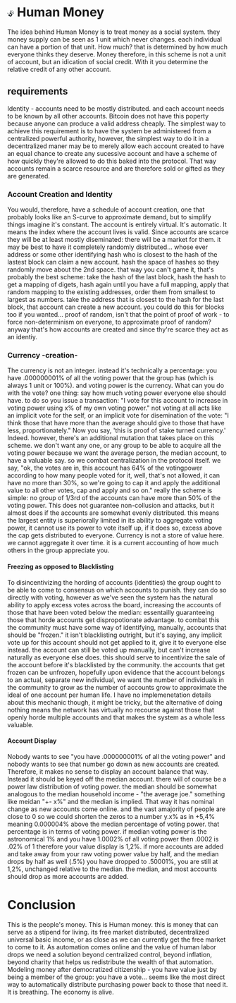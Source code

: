 

# <img src="https://github.com/lastmeta/HumanMoney/blob/master/humansymbol.jpg?raw=true" width="3%" height="3%"> Human Money

The idea behind Human Money is to treat money as a social system. they money supply can be seen as 1 unit which never changes. each individual can have a portion of that unit. How much? that is determined by how much everyone thinks they deserve. Money therefore, in this scheme is not a unit of account, but an idication of social credit. With it you determine the relative credit of any other account.

## requirements

Identity - accounts need to be mostly distributed. and each account needs to be known by all other accounts. Bitcoin does not have this poperty because anyone can produce a valid address cheaply. The simplest way to achieve this requirement is to have the system be administered from a centralized powerful authority, however, the simplest way to do it in a decentralized maner may be to merely allow each account created to have an equal chance to create any sucessive account and have a scheme of how quickly they're allowed to do this baked into the protocol. That way accounts remain a scarce resource and are therefore sold or gifted as they are generated.

### Account Creation and Identity

You would, therefore, have a schedule of account creation, one that probably looks like an S-curve to approximate demand, but to simplify things imagine it's constant. The account is entirely virtual. It's automatic. It means the index where the account lives is valid. Since accounts are scarce they will be at least mostly diseminated: there will be a market for them. it may be best to have it completely randomly distributed... whose ever address or some other identifying hash who is closest to the hash of the lastest block can claim a new account. hash the space of hashes so they randomly move about the 2nd space. that way you can't game it, that's probably the best scheme: take the hash of the last block, hash the hash to get a mapping of digets, hash again until you have a full mapping, apply that random mapping to the existing addresses, order them from smallest to largest as numbers. take the address that is closest to the hash for the last block, that account can create a new account. you could do this for blocks too if you wanted... proof of random, isn't that the point of proof of work - to force non-determinism on everyone, to approximate proof of random? anyway that's how accounts are created and since thy're scarce they act as an identiy.

### Currency -creation-

The currency is not an integer. instead it's technically a percentage: you have .000000001% of all the voting power that the group has (which is always 1 unit or 100%). and voting power is the currency. What can you do with the vote? one thing: say how much voting power everyone else should have. to do so you issue a transaction: "I vote for this account to increase in voting power using x% of my own voting power." not voting at all acts like an implicit vote for the self, or an implicit vote for disemination of the vote: "I think those that have more than the average should give to those that have less, proportionately." Now you say, 'this is proof of stake turned currency.' Indeed. however, there's an additional mutation that takes place on this scheme. we don't want any one, or any group to be able to acquire all the voting power because we want the average person, the median account, to have a valuable say. so we combat centralization in the protocol itself. we say, "ok, the votes are in, this account has 64% of the votingpower according to how many people voted for it, well, that's not allowed, it can have no more than 30%, so we're going to cap it and apply the additional value to all other votes, cap and apply and so on." really the scheme is simple: no group of 1/3rd of the accounts can have more than 50% of the voting power. This does not guarantee non-collusion and attacks, but it almost does if the accounts are somewhat evenly distributed. this means the largest entity is superiorally limited in its ability to aggregate voting power, it cannot use its power to vote itself up, if it does so, excess above the cap gets distributed to everyone. Currency is not a store of value here. we cannot aggregate it over time. it is a current accounting of how much others in the group appreciate you.

#### Freezing as opposed to Blacklisting 

To disincentivizing the hording of accounts (identities) the group ought to be able to come to consensus on which accounts to punish. they can do so directly with voting, however as we've seen the system has the natural ability to apply excess votes across the board, increasing the accounts of those that have been voted below the median: essentailly guaranteeing those that horde accounts get dispropotionate advantage. to combat this the community must have some way of identifying, manually, accounts that should be "frozen." it isn't blacklisting outright, but it's saying, any implicit vote up for this account should not get applied to it, give it to everyone else instead. the account can still be voted up manually, but can't increase naturally as everyone else does. this should serve to incentivize the sale of the account before it's blacklisted by the community. the accounts that get frozen can be unfrozen, hopefully upon evidence that the account belongs to an actual, separate new individual, we want the number of individuals in the community to grow as the number of accounts grow to approximate the ideal of one account per human life. I have no implemenetation details about this mechanic though, it might be tricky, but the alternative of doing nothing means the network has virtually no recourse against those that openly horde multiple accounts and that makes the system as a whole less valuable.

#### Account Display

Nobody wants to see "you have .000000001% of all the voting power" and nobody wants to see that number go down as new accounts are created. Therefore, it makes no sense to display an account balance that way. Instead it should be keyed off the median account. there will of course be a power law distribution of voting power. the median should be somewhat analogous to the median household income - "the average joe." something like meidan "+- x%" and the median is implied. That way it has nominal change as new accounts come online. and the vast amajority of people are close to 0 so we could shorten the zeros to a number y.x% as in +5,4% meaning 0.000004% above the median percentage of voting power. that percentage is in terms of voting power. if median voting power is the astronomical 1% and you have 1.0002% of all voting power then .0002 is .02% of 1 therefore your value display is 1,2%. if more accounts are added and take away from your raw voting power value by half, and the median drops by half as well (.5%) you have dropped to .50001%, you are still at 1,2%, unchanged relative to the median. the median, and most accounts should drop as more accounts are added.

# Conclusion

This is the people's money. This is Human money. this is money that can serve as a stipend for living. its free market distributed, decentralized universal basic income, or as close as we can currently get the free market to come to it. As automation comes online and the value of human labor drops we need a solution beyond centralized control, beyond inflation, beyond charity that helps us redistribute the wealth of that automation. Modeling money after democratized citizenship - you have value just by being a member of the group: you have a vote... seems like the most direct way to automatically distribute purchasing power back to those that need it. It is breathing. The economy is alive.
